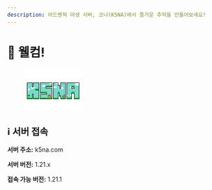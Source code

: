 ```yaml
---
description: 어드벤쳐 야생 서버, 코나(K5NA)에서 즐거운 추억을 만들어보세요!
---
```


# 🌱 웰컴!

<figure><img src=".gitbook/assets/k5nalogo.png" alt=""><figcaption></figcaption></figure>

## ℹ️ 서버 접속  <a href="#undefined" id="undefined"></a>

**서버 주소:** k5na.com

**서버 버전:** 1.21.x

**접속 가능 버전:** 1.21.1
